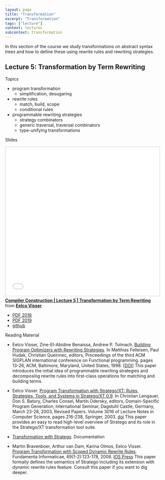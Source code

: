 ```yaml
---
layout: page
title: "Transformation"
excerpt: "Transformation"
tags: ["lecture"]
context: lectures
subcontext: transformation
---
```


In this section of the course we study transformations on abstract syntax trees and how to define these using rewrite rules and rewriting strategies.

## Lecture 5: Transformation by Term Rewriting

Topics

- program transformation
  - simplification, desugaring
- rewrite rules
  - match, build, scope
  - conditional rules
- programmable rewriting strategies
  - strategy combinators
  - generic traversal, traversal combinators
  - type-unifying transformations

Slides

<iframe src="//www.slideshare.net/slideshow/embed_code/key/bfWbk7rEPRacvT" width="595" height="485" frameborder="0" marginwidth="0" marginheight="0" scrolling="no" style="border:1px solid #CCC; border-width:1px; margin-bottom:5px; max-width: 100%;" allowfullscreen> </iframe> <div style="margin-bottom:5px"> <strong> <a href="//www.slideshare.net/eelcovisser/compiler-construction-lecture-5-transformation-by-term-rewriting" title="Compiler Construction | Lecture 5 | Transformation by Term Rewriting" target="_blank">Compiler Construction | Lecture 5 | Transformation by Term Rewriting</a> </strong> from <strong><a href="https://www.slideshare.net/eelcovisser" target="_blank">Eelco Visser</a></strong> </div>

- [PDF 2018](https://github.com/TUDelft-CS4200-2019/lectures/raw/master/05-transformation/CS4200-2018-5-transformation.pdf)
- [PDF 2019](https://github.com/TUDelft-CS4200-2019/lectures/raw/master/05-transformation/CS4200-2019-5-transformation.pdf)
- [github](https://github.com/TUDelft-CS4200-2019/lectures/tree/master/05-transformation)

Reading Material

- Eelco Visser, Zine-El-Abidine Benaissa, Andrew P. Tolmach. [Building Program Optimizers with Rewriting Strategies](http://doi.acm.org/10.1145/289423.289425). In Matthias Felleisen, Paul Hudak, Christian Queinnec, editors, Proceedings of the third ACM SIGPLAN international conference on Functional programming. pages 13-26, ACM, Baltimore, Maryland, United States, 1998. [[DOI](http://doi.acm.org/10.1145/289423.289425)] This paper introduces the initial idea of programmable rewriting strategies and decomposing rewrite rules into first-class operations for matching and building terms.

- Eelco Visser. [Program Transformation with Stratego/XT: Rules, Strategies, Tools, and Systems in Stratego/XT 0.9](https://doi.org/10.1007/978-3-540-25935-0_13). In Christian Lengauer, Don S. Batory, Charles Consel, Martin Odersky, editors, Domain-Specific Program Generation, International Seminar, Dagstuhl Castle, Germany, March 23-28, 2003, Revised Papers. Volume 3016 of Lecture Notes in Computer Science, pages 216-238, Springer, 2003. [doi](https://doi.org/10.1007/978-3-540-25935-0_13) This paper provides an easy to read high-level overview of Stratego and its role in the Stratego/XT transformation tool suite.

- [Transformation with Stratego](http://www.metaborg.org/en/latest/source/langdev/meta/lang/stratego/index.html). Documentation

- Martin Bravenboer, Arthur van Dam, Karina Olmos, Eelco Visser. [Program Transformation with Scoped Dynamic Rewrite Rules](https://content.iospress.com/articles/fundamenta-informaticae/fi69-1-2-06). Fundamenta Informaticae, 69(1-2):123-178, 2006. [IOS Press](https://content.iospress.com/articles/fundamenta-informaticae/fi69-1-2-06) This paper formally defines the semantics of Stratego including its extension with dynamic rewrite rules feature. Consult this paper if you want to dig deeper.
